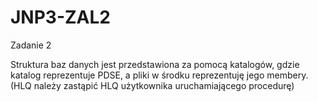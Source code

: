 # JNP3-ZAL2
Zadanie 2

Struktura baz danych jest przedstawiona za pomocą katalogów, gdzie katalog reprezentuje PDSE, a pliki w środku reprezentuję jego membery. (HLQ należy zastąpić HLQ użytkownika uruchamiającego procedurę)

